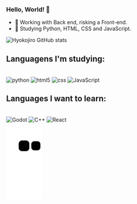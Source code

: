 ### Hello, World! 🤙
- 🔭 Working with Back end, risking a Front-end.
- 🌱 Studying Python, HTML, CSS and JavaScript.

![Hyokojiro GitHub stats](https://github-readme-stats.vercel.app/api?username=JonathanSaan&show_icons=true&theme=radical)
## Languagens I'm studying:

<div style="display : inline_block"><br/>
  <img align="center" alt="python" src="https://img.shields.io/badge/Python-3776AB?style=for-the-badge&logo=python&logoColor=white" />
  <img align="center" alt="html5" src="https://img.shields.io/badge/HTML-239120?style=for-the-badge&logo=html5&logoColor=white" />
  <img align="center" alt="css" src="https://img.shields.io/badge/CSS-239120?&style=for-the-badge&logo=css3&logoColor=white" />
  <img align="center" alt="JavaScript" src="https://img.shields.io/badge/JavaScript-F7DF1E?style=for-the-badge&logo=javascript&logoColor=black" />
 

</div>


## Languages ​​I want to learn:

<div style="display : inline_block"><br/>
  <img align="center" alt="Godot" src="https://img.shields.io/badge/Godot-478CBF?style=for-the-badge&logo=GodotEngine&logoColor=white" />
  <img align="center" alt="C++" src="https://img.shields.io/badge/C%2B%2B-00599C?style=for-the-badge&logo=c%2B%2B&logoColor=white" />
  <img align="center" alt="React" src="https://img.shields.io/badge/React-20232A?style=for-the-badge&logo=react&logoColor=61DAFB" />
 
![Snake animation](https://github.com/hyokojiro/hyokojiro/blob/output/github-contribution-grid-snake.svg)

</div>
